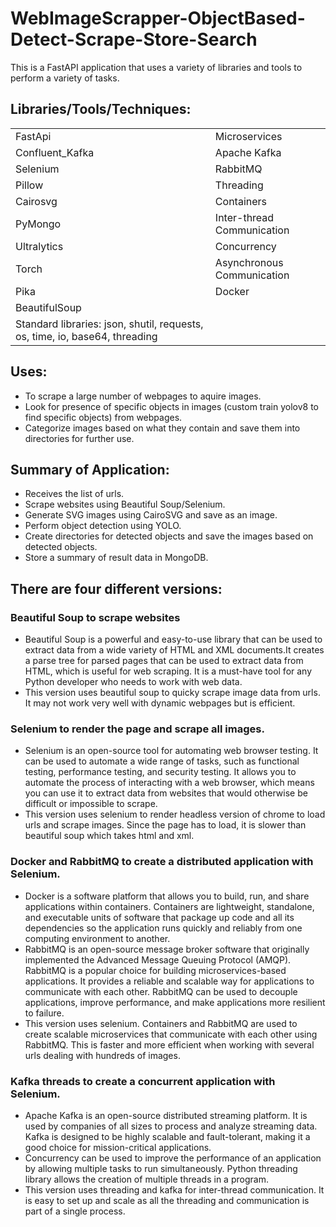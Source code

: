 # WebImageScrapper-ObjectBased-Detect-Scrape-Store-Search

This is a FastAPI application that uses a variety of libraries and tools to perform a variety of tasks. 

## Libraries/Tools/Techniques:
|  |    |
|---------------------|-----------------|
| FastApi             |  Microservices       |
|  Confluent_Kafka    |    Apache Kafka      |
|Selenium |        RabbitMQ |
|  Pillow             |     Threading     |
|    Cairosvg      |    Containers  |
|    PyMongo        |        Inter-thread Communication    |
|      Ultralytics     | Concurrency   |
|  Torch|        Asynchronous Communication        |
| Pika |           Docker   |
|    BeautifulSoup  |                 |
|Standard libraries: json, shutil, requests, os, time, io, base64, threading|


## Uses:
- To scrape a large number of webpages to aquire images.
- Look for presence of specific objects in images (custom train yolov8 to find specific objects) from webpages.
- Categorize images based on what they contain and save them into directories for further use.

## Summary of Application:
- Receives the list of urls.
- Scrape websites using Beautiful Soup/Selenium.
- Generate SVG images using CairoSVG and save as an image.
- Perform object detection using YOLO.
- Create directories for detected objects and save the images based on detected objects.
- Store a summary of result data in MongoDB.
 

## There are four different versions:

### Beautiful Soup to scrape websites

- Beautiful Soup is a powerful and easy-to-use library that can be used to extract data from a wide variety of HTML and XML documents.It creates a parse tree for parsed pages that can be used to extract data from HTML, which is useful for web scraping. It is a must-have tool for any Python developer who needs to work with web data.
- This version uses beautiful soup to quicky scrape image data from urls. It may not work very well with dynamic webpages but is efficient.

### Selenium to render the page and scrape all images.

- Selenium is an open-source tool for automating web browser testing. It can be used to automate a wide range of tasks, such as functional testing, performance testing, and security testing. It allows you to automate the process of interacting with a web browser, which means you can use it to extract data from websites that would otherwise be difficult or impossible to scrape.
- This version uses selenium to render headless version of chrome to load urls and scrape images. Since the page has to load, it is slower than beautiful soup which takes html and xml.

### Docker and RabbitMQ to create a distributed application with Selenium.
- Docker is a software platform that allows you to build, run, and share applications within containers. Containers are lightweight, standalone, and executable units of software that package up code and all its dependencies so the application runs quickly and reliably from one computing environment to another.
- RabbitMQ is an open-source message broker software that originally implemented the Advanced Message Queuing Protocol (AMQP). RabbitMQ is a popular choice for building microservices-based applications. It provides a reliable and scalable way for applications to communicate with each other. RabbitMQ can be used to decouple applications, improve performance, and make applications more resilient to failure.
- This version uses selenium. Containers and RabbitMQ are used to create scalable microservices that communicate with each other using RabbitMQ. This is faster and more efficient when working with several urls dealing with hundreds of images. 

### Kafka threads to create a concurrent application with Selenium.
- Apache Kafka is an open-source distributed streaming platform. It is used by companies of all sizes to process and analyze streaming data. Kafka is designed to be highly scalable and fault-tolerant, making it a good choice for mission-critical applications.
- Concurrency can be used to improve the performance of an application by allowing multiple tasks to run simultaneously. Python threading library allows the creation of multiple threads in a program.
- This version uses threading and kafka for inter-thread communication. It is easy to set up and scale as all the threading and communication is part of a single process.
